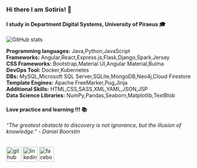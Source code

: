 ### Hi there I am Sotiris! 👋

#### I study in Department Digital Systems, University  of Piraeus 🎓

![GitHub stats](https://github-readme-stats.vercel.app/api?username=sotiriskarageorgopoulos&show_icons=true&theme=dark)

**Programming languages:** Java,Python,JavaScript <br/>
**Frameworks:** Angular,React,Express.js,Flask,Django,Spark,Jersey<br/>
**CSS Frameworks:** Bootstrap,Material UI,Angular Material,Bulma <br/>
**DevOps Tool:** Docker,Kubernetes <br/>
**DBs:** MySQL,Microsoft SQL Server,SQLite,MongoDB,Neo4j,Cloud Firestore <br/>
**Template Engines:** Apache FreeMarker,Pug,Jinja <br/>
**Additional Skills:** HTML,CSS,SASS,XML,YAML,JSON,JSP <br/>
**Data Science Libraries:** NumPy,Pandas,Seaborn,Matplotlib,TextBlob <br/>

#### Love practice and learning !!! 📚

###### “The greatest obstacle to discovery is not ignorance, but the illusion of knowledge.” - Daniel Boorstin

 [<img src='https://cdn.jsdelivr.net/npm/simple-icons@3.0.1/icons/github.svg' alt='github' height='40'>](https://github.com/sotiriskarageorgopoulos)  [<img src='https://cdn.jsdelivr.net/npm/simple-icons@3.0.1/icons/linkedin.svg' alt='linkedin' height='40'>](https://www.linkedin.com/in/sotiris-karageorgopoulos-537391175/)  [<img src='https://cdn.jsdelivr.net/npm/simple-icons@3.0.1/icons/facebook.svg' alt='facebook' height='40'>](https://www.facebook.com/sotiris.karageorgopoulos)
